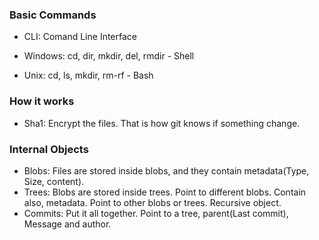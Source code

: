 ### Basic Commands

- CLI: Comand Line Interface

- Windows: cd, dir, mkdir, del, rmdir - Shell
- Unix: cd, ls, mkdir, rm-rf - Bash


### How it works 

- Sha1: Encrypt the files. That is how git knows if something change. 


### Internal Objects

- Blobs: Files are stored inside blobs, and they contain metadata(Type, Size, content). 
- Trees: Blobs are stored inside trees. Point to different blobs. Contain also, metadata. Point to other blobs or trees. Recursive object. 
- Commits: Put it all together. Point to a tree, parent(Last commit), Message and author. 